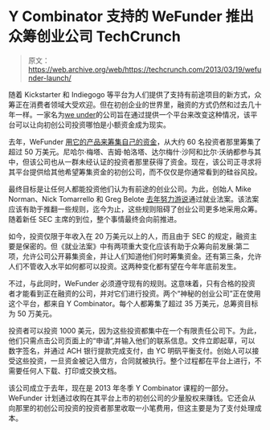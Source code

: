 # Y Combinator 支持的 WeFunder 推出众筹创业公司 TechCrunch

> 原文：<https://web.archive.org/web/https://techcrunch.com/2013/03/19/wefunder-launch/>

随着 Kickstarter 和 Indiegogo 等平台为人们提供了支持有前途项目的新方式，众筹正在消费者领域大受欢迎。但在初创企业的世界里，融资的方式仍然和过去几十年一样。一家名为[we under](https://web.archive.org/web/20221005143628/https://wefunder.com/)的公司旨在通过提供一个平台来改变这种情况，该平台可以让向初创公司投资哪怕是小额资金成为现实。

去年，WeFunder [用它的产品来筹集自己的资金](https://web.archive.org/web/20221005143628/https://beta.techcrunch.com/2012/11/28/wefunder-raises-500k-to-help-unaccredited-investors-put-money-into-startups/)，从大约 60 名投资者那里筹集了超过 50 万美元。尼哈尔·梅塔、吉姆·帕洛塔、达尔梅什·沙阿和比尔·沃纳都参与其中，但该公司也从一群未经认证的投资者那里获得了资金。现在，该公司正寻求将其平台提供给其他希望筹集资金的初创公司，而不仅仅是你通常看到的硅谷风投。

最终目标是让任何人都能投资他们认为有前途的创业公司。为此，创始人 Mike Norman、Nick Tomarrello 和 Greg Belote [去年努力游说](https://web.archive.org/web/20221005143628/https://wefunder.com/wefunder)通过就业法案。该法案应该有助于推翻一些规则，迄今为止，这些规则阻碍了创业公司更多地采用众筹。随着新任 SEC 主席的到位，整个事情最终会向前推进。

如今，投资仅限于年收入在 20 万美元以上的人，而且由于 SEC 的规定，融资主要是保密的。但《就业法案》中有两项重大变化应该有助于众筹向前发展:第二项，允许公司公开募集资金，并让人们知道他们何时筹集资金。还有第三条，允许人们不管收入水平如何都可以投资。这两种变化都有望在今年年底前发生。

不过，与此同时，WeFunder 必须遵守现有的规则。这意味着，只有合格的投资者才能看到正在融资的公司，并对它们进行投资。两个“神秘的创业公司”正在使用这个平台，都来自 Y Combinator。每个人都筹集了超过 35 万美元，总筹资目标为 50 万美元。

投资者可以投资 1000 美元，因为这些投资都集中在一个有限责任公司下。为此，他们只需点击公司页面上的“申请”,并输入他们的联系信息。文件立即起草，可以数字签名，并通过 ACH 银行提款完成支付，由 YC 明矾平衡支付。创始人可以接受这些投资，一旦资金被记入借方，合同就被执行。整个过程都在平台上进行，不需要任何人下载、打印或交换文档。

该公司成立于去年，现在是 2013 年冬季 Y Combinator 课程的一部分。WeFunder 计划通过收购在其平台上市的初创公司的少量股权来赚钱。它还会从向那里的初创公司投资的投资者那里收取一小笔费用，但这主要是为了支付处理成本。